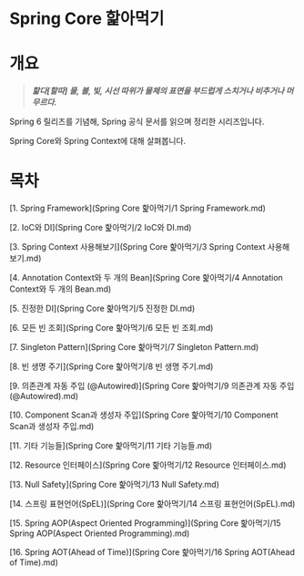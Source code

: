 # Spring Core 핥아먹기

# 개요

> ***핥다[할따]
물, 불, 빛, 시선 따위가 물체의 표면을 부드럽게 스치거나 비추거나 머무르다.***
> 

Spring 6 릴리즈를 기념해, Spring 공식 문서를 읽으며 정리한 시리즈입니다.

Spring Core와 Spring Context에 대해 살펴봅니다.

# 목차

[1. Spring Framework](Spring Core 핥아먹기/1 Spring Framework.md)

[2. IoC와 DI](Spring Core 핥아먹기/2 IoC와 DI.md)

[3. Spring Context 사용해보기](Spring Core 핥아먹기/3 Spring Context 사용해보기.md)

[4. Annotation Context와 두 개의 Bean](Spring Core 핥아먹기/4 Annotation Context와 두 개의 Bean.md)

[5. 진정한 DI](Spring Core 핥아먹기/5 진정한 DI.md)

[6. 모든 빈 조회](Spring Core 핥아먹기/6 모든 빈 조회.md)

[7. Singleton Pattern](Spring Core 핥아먹기/7 Singleton Pattern.md)

[8. 빈 생명 주기](Spring Core 핥아먹기/8 빈 생명 주기.md)

[9. 의존관계 자동 주입 (@Autowired)](Spring Core 핥아먹기/9 의존관계 자동 주입 (@Autowired).md)

[10. Component Scan과 생성자 주입](Spring Core 핥아먹기/10 Component Scan과 생성자 주입.md)

[11. 기타 기능들](Spring Core 핥아먹기/11 기타 기능들.md)

[12. Resource 인터페이스](Spring Core 핥아먹기/12 Resource 인터페이스.md)

[13. Null Safety](Spring Core 핥아먹기/13 Null Safety.md)

[14. 스프링 표현언어(SpEL)](Spring Core 핥아먹기/14 스프링 표현언어(SpEL).md)

[15. Spring AOP(Aspect Oriented Programming)](Spring Core 핥아먹기/15 Spring AOP(Aspect Oriented Programming).md)

[16. Spring AOT(Ahead of Time)](Spring Core 핥아먹기/16 Spring AOT(Ahead of Time).md)